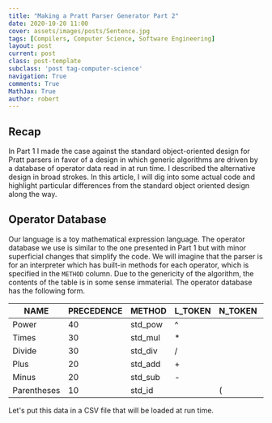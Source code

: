 ```yaml
---
title: "Making a Pratt Parser Generator Part 2"
date: 2020-10-20 11:00
cover: assets/images/posts/Sentence.jpg
tags: [Compilers, Computer Science, Software Engineering]
layout: post
current: post
class: post-template
subclass: 'post tag-computer-science'
navigation: True
comments: True
MathJax: True
author: robert
---
```


## Recap

In Part 1 I made the case against the standard object-oriented design for Pratt parsers in favor of a design in which
generic algorithms are driven by a database of operator data read in at run time. I described the alternative design in
broad strokes. In this article, I will dig into some actual code and highlight particular differences from the standard
object oriented design along the way.


## Operator Database

Our language is a toy mathematical expression language. The operator database we use is similar to the one presented in
Part 1 but with minor superficial changes that simplify the code. We will imagine that the parser is for an interpreter
which has built-in methods for each operator, which is specified in the `METHOD` column.  Due to the genericity of the
algorithm, the contents of the table is in some sense immaterial.  The operator database has the following form.


| **NAME**    | **PRECEDENCE** | **METHOD** | **L_TOKEN** | **N_TOKEN** | **O_TOKEN** | **ASSOCIATIVITY** | **AFFIX** | ARITY |
| ----------- | -------------- | ---------- | ----------- | ----------- | ----------- | ----------------- | --------- | ----- |
| Power       | 40             | std_pow    | ^           |             |             | R                 | I         | 2     |
| Times       | 30             | std_mul    | *           |             |             | F                 | I         | 2     |
| Divide      | 30             | std_div    | /           |             |             | L                 | I         | 2     |
| Plus        | 20             | std_add    | +           |             |             | F                 | I         | 2     |
| Minus       | 20             | std_sub    | -           |             |             | F                 | I         | 2     |
| Parentheses | 10             | std_id     |             | (           | )           | N                 | M         | 1     |

Let's put this data in a CSV file that will be loaded at run time.
